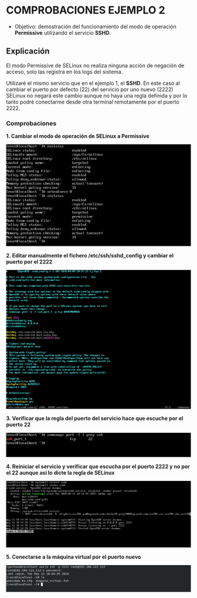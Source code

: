 # COMPROBACIONES EJEMPLO 2

- Objetivo: demostración del funcionamiento del modo de operación **Permissive** utilizando el servicio **SSHD**.

## Explicación

El modo Permissive de SELinux no realiza ninguna acción de negación de acceso, solo las registra en los logs del sistema.

Utilizaré el mismo servicio que en el ejemplo 1, el **SSHD**. En este caso al cambiar el puerto por defecto (22) del servicio por uno nuevo (2222) SELinux no negará este cambio aunque no haya una regla definida y por lo tanto podré conectarme desde otra terminal remotamente por el puerto 2222.

### Comprobaciones

**1. Cambiar el modo de operación de SELinux a Permissive**

![](../img/2_ejemplo/cambiar_permissive.png)

**2. Editar manualmente el fichero /etc/ssh/sshd_config y cambiar el puerto por el 2222**

![](../img/2_ejemplo/puerto2222.png)

**3. Verificar que la regla del puerto del servicio hace que escuche por el puerto 22**

![](../img/2_ejemplo/regla_ssh_22.png)

**4. Reiniciar el servicio y verificar que escucha por el puerto 2222 y no por el 22 aunque así lo dicte la regla de SELinux**

![](../img/2_ejemplo/restart_sshd.png)

**5. Conectarse a la máquina virtual por el puerto nuevo**

![](../img/2_ejemplo/conexion_puerto2222.png)
